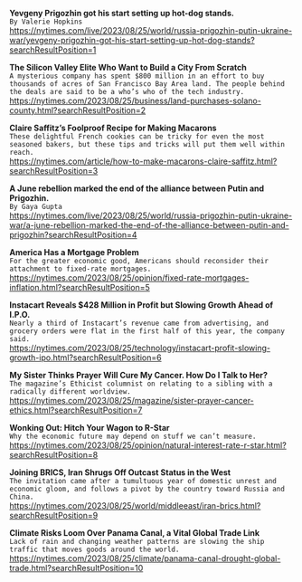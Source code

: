 **Yevgeny Prigozhin got his start setting up hot-dog stands.**\
`By Valerie Hopkins`\
https://nytimes.com/live/2023/08/25/world/russia-prigozhin-putin-ukraine-war/yevgeny-prigozhin-got-his-start-setting-up-hot-dog-stands?searchResultPosition=1

**The Silicon Valley Elite Who Want to Build a City From Scratch**\
`A mysterious company has spent $800 million in an effort to buy thousands of acres of San Francisco Bay Area land. The people behind the deals are said to be a who’s who of the tech industry.`\
https://nytimes.com/2023/08/25/business/land-purchases-solano-county.html?searchResultPosition=2

**Claire Saffitz’s Foolproof Recipe for Making Macarons**\
`These delightful French cookies can be tricky for even the most seasoned bakers, but these tips and tricks will put them well within reach.`\
https://nytimes.com/article/how-to-make-macarons-claire-saffitz.html?searchResultPosition=3

**A June rebellion marked the end of the alliance between Putin and Prigozhin.**\
`By Gaya Gupta`\
https://nytimes.com/live/2023/08/25/world/russia-prigozhin-putin-ukraine-war/a-june-rebellion-marked-the-end-of-the-alliance-between-putin-and-prigozhin?searchResultPosition=4

**America Has a Mortgage Problem**\
`For the greater economic good, Americans should reconsider their attachment to fixed-rate mortgages.`\
https://nytimes.com/2023/08/25/opinion/fixed-rate-mortgages-inflation.html?searchResultPosition=5

**Instacart Reveals $428 Million in Profit but Slowing Growth Ahead of I.P.O.**\
`Nearly a third of Instacart’s revenue came from advertising, and grocery orders were flat in the first half of this year, the company said.`\
https://nytimes.com/2023/08/25/technology/instacart-profit-slowing-growth-ipo.html?searchResultPosition=6

**My Sister Thinks Prayer Will Cure My Cancer. How Do I Talk to Her?**\
`The magazine’s Ethicist columnist on relating to a sibling with a radically different worldview.`\
https://nytimes.com/2023/08/25/magazine/sister-prayer-cancer-ethics.html?searchResultPosition=7

**Wonking Out: Hitch Your Wagon to R-Star**\
`Why the economic future may depend on stuff we can’t measure.`\
https://nytimes.com/2023/08/25/opinion/natural-interest-rate-r-star.html?searchResultPosition=8

**Joining BRICS, Iran Shrugs Off Outcast Status in the West**\
`The invitation came after a tumultuous year of domestic unrest and economic gloom, and follows a pivot by the country toward Russia and China.`\
https://nytimes.com/2023/08/25/world/middleeast/iran-brics.html?searchResultPosition=9

**Climate Risks Loom Over Panama Canal, a Vital Global Trade Link**\
`Lack of rain and changing weather patterns are slowing the ship traffic that moves goods around the world.`\
https://nytimes.com/2023/08/25/climate/panama-canal-drought-global-trade.html?searchResultPosition=10

